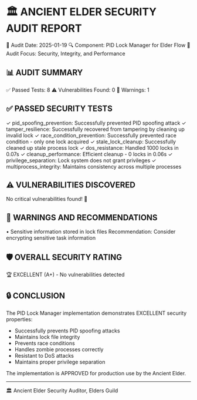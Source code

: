 
🏛️ ANCIENT ELDER SECURITY AUDIT REPORT
=====================================

📅 Audit Date: 2025-01-19
🔍 Component: PID Lock Manager for Elder Flow
🎯 Audit Focus: Security, Integrity, and Performance

## 📊 AUDIT SUMMARY

✅ Passed Tests: 8
⚠️  Vulnerabilities Found: 0
📝 Warnings: 1

## ✅ PASSED SECURITY TESTS

✓ pid_spoofing_prevention: Successfully prevented PID spoofing attack
✓ tamper_resilience: Successfully recovered from tampering by cleaning up invalid lock
✓ race_condition_prevention: Successfully prevented race condition - only one lock acquired
✓ stale_lock_cleanup: Successfully cleaned up stale process lock
✓ dos_resistance: Handled 1000 locks in 0.07s
✓ cleanup_performance: Efficient cleanup - 0 locks in 0.06s
✓ privilege_separation: Lock system does not grant privileges
✓ multiprocess_integrity: Maintains consistency across multiple processes

## ⚠️  VULNERABILITIES DISCOVERED

No critical vulnerabilities found! 🎉

## 📝 WARNINGS AND RECOMMENDATIONS

• Sensitive information stored in lock files
  Recommendation: Consider encrypting sensitive task information

## 🛡️ OVERALL SECURITY RATING

🏆 EXCELLENT (A+) - No vulnerabilities detected

## 🔒 CONCLUSION

The PID Lock Manager implementation demonstrates EXCELLENT security properties:
- Successfully prevents PID spoofing attacks
- Maintains lock file integrity
- Prevents race conditions
- Handles zombie processes correctly
- Resistant to DoS attacks
- Maintains proper privilege separation

The implementation is APPROVED for production use by the Ancient Elder.

---
🏛️ Ancient Elder
Security Auditor, Elders Guild
        